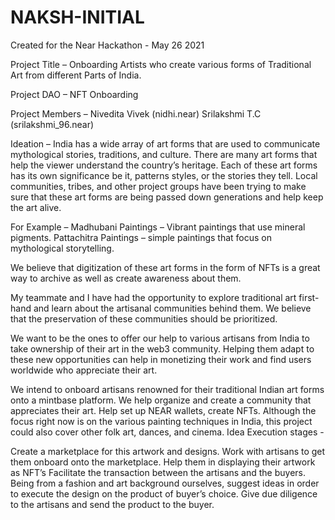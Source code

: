# NAKSH-INITIAL

Created for the Near Hackathon - May 26 2021

Project Title – Onboarding Artists who create various forms of Traditional Art from different Parts of India.

Project DAO – NFT Onboarding

Project Members – Nivedita Vivek (nidhi.near) Srilakshmi T.C (srilakshmi_96.near)

Ideation – India has a wide array of art forms that are used to communicate mythological stories, traditions, and culture. There are many art forms that help the viewer understand the country’s heritage. Each of these art forms has its own significance be it, patterns styles, or the stories they tell. Local communities, tribes, and other project groups have been trying to make sure that these art forms are being passed down generations and help keep the art alive.

For Example – Madhubani Paintings – Vibrant paintings that use mineral pigments. Pattachitra Paintings – simple paintings that focus on mythological storytelling.

We believe that digitization of these art forms in the form of NFTs is a great way to archive as well as create awareness about them.

My teammate and I have had the opportunity to explore traditional art first-hand and learn about the artisanal communities behind them. We believe that the preservation of these communities should be prioritized.

We want to be the ones to offer our help to various artisans from India to take ownership of their art in the web3 community. Helping them adapt to these new opportunities can help in monetizing their work and find users worldwide who appreciate their art.

We intend to onboard artisans renowned for their traditional Indian art forms onto a mintbase platform. We help organize and create a community that appreciates their art. Help set up NEAR wallets, create NFTs. Although the focus right now is on the various painting techniques in India, this project could also cover other folk art, dances, and cinema. Idea Execution stages -

Create a marketplace for this artwork and designs. Work with artisans to get them onboard onto the marketplace. Help them in displaying their artwork as NFT’s Facilitate the transaction between the artisans and the buyers. Being from a fashion and art background ourselves, suggest ideas in order to execute the design on the product of buyer’s choice. Give due diligence to the artisans and send the product to the buyer.
